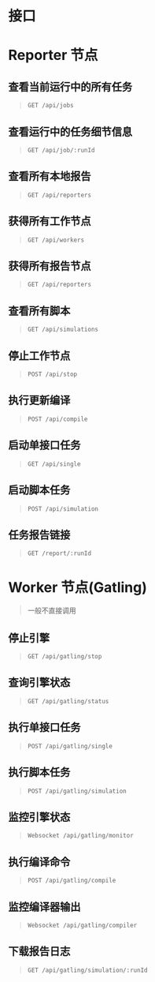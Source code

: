 # 接口

# Reporter 节点

## 查看当前运行中的所有任务

> `GET /api/jobs`

## 查看运行中的任务细节信息

> `GET /api/job/:runId`

## 查看所有本地报告

> `GET /api/reporters`

## 获得所有工作节点

> `GET /api/workers`

## 获得所有报告节点

> `GET /api/reporters`

## 查看所有脚本

> `GET /api/simulations`

## 停止工作节点

> `POST /api/stop`

## 执行更新编译

> `POST /api/compile`

## 启动单接口任务

> `GET /api/single`

## 启动脚本任务

> `POST /api/simulation`

## 任务报告链接

> `GET /report/:runId`

# Worker 节点(Gatling)

> 一般不直接调用

## 停止引擎

> `GET /api/gatling/stop`

## 查询引擎状态

> `GET /api/gatling/status`

## 执行单接口任务

> `POST /api/gatling/single`

## 执行脚本任务

> `POST /api/gatling/simulation`

## 监控引擎状态

> `Websocket /api/gatling/monitor`

## 执行编译命令

> `POST /api/gatling/compile`

## 监控编译器输出

> `Websocket /api/gatling/compiler`

## 下载报告日志

> `GET /api/gatling/simulation/:runId`
